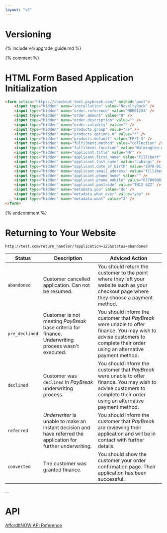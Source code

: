 ```yaml
---
layout: "v4"
---
```


# Versioning

{% include v4/upgrade_guide.md %}

{% comment %}
# HTML Form Based Application Initialization

```html
<form action="https://checkout-test.paybreak.com/" method="post">
    <input type="hidden" name="installation" value="NoveltyRock" />
    <input type="hidden" name="order.reference" value="NRE01234" />
    <input type="hidden" name="order.amount" value="0" />
    <input type="hidden" name="order.description" value="" />
    <input type="hidden" name="order.validity" value="" />
    <input type="hidden" name="products.group" value="FF" />
    <input type="hidden" name="products.options.0" value="*" />
    <input type="hidden" name="products.default" value="FF/1-3" />
    <input type="hidden" name="fulfilment.method" value="collection" />
    <input type="hidden" name="fulfilment.location" value="Walmington-on-Sea Store" />
    <input type="hidden" name="applicant.title" value="Mr" />
    <input type="hidden" name="applicant.first_name" value="Fillibert" />
    <input type="hidden" name="applicant.last_name" value="Labingi" />
    <input type="hidden" name="applicant.date_of_birth" value="1970-01-01" />
    <input type="hidden" name="applicant.email_address" value="fillibert.labingi@gmail.com" />
    <input type="hidden" name="applicant.phone_home" value="" />
    <input type="hidden" name="applicant.phone_mobile" value="07700900123" />
    <input type="hidden" name="applicant.postcode" value="TN12 6ZZ" />
    <input type="hidden" name="metadata.you" value="do" />
    <input type="hidden" name="metadata.what_ever" value="you" />
    <input type="hidden" name="metadata.want" value="2" />
</form>
```
{% endcomment %}

# Returning to Your Website

```
http://test.com/return_handler/?application=123&status=abandoned
```

Status | Description | Adviced Action
---|---|---
`abandoned` | Customer cancelled application. Can not be resumed. |You should return the customer to the point where they left your website such as your checkout page where they choose a payment method.
`pre_declined` | Customer is not meeting *PayBreak* base criteria for finance. Underwriting process wasn't executed. | You should inform the customer that *PayBreak* were unable to offer finance. You may wish to advise customers to complete their order using an alternative payment method.
`declined` | Customer was `declined` in *PayBreak* underwriting process. | You should inform the customer that *PayBreak* were unable to offer finance. You may wish to advise customers to complete their order using an alternative payment method.
`referred` | *Underwriter* is unable to make an instant decision and have referred the application for further underwriting. | You should inform the customer that *PayBreak* are reviewing their application and will be in contact with further details.
`converted` | The customer was granted finance. | You should show the customer your order confirmation page. Their application has been successful.

...

# API

[AffordItNOW API Reference](api/)

